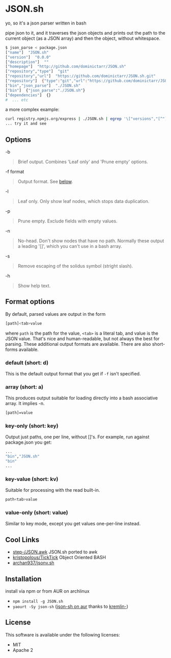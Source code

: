 # JSON.sh

yo, so it's a json parser written in bash

pipe json to it, and it traverses the json objects and prints out the 
path to the current object (as a JSON array) and then the object, without whitespace.

``` bash
$ json_parse < package.json
["name"]  "JSON.sh"
["version"]  "0.0.0"
["description"]  ""
["homepage"]  "http://github.com/dominictarr/JSON.sh"
["repository","type"]  "git"
["repository","url"]  "https://github.com/dominictarr/JSON.sh.git"
["repository"]  {"type":"git","url":"https://github.com/dominictarr/JSON.sh.git"}
["bin","json_parse"]  "./JSON.sh"
["bin"]  {"json_parse":"./JSON.sh"}
["dependencies"]  {}
#  ... etc
```

a more complex example:

``` bash
curl registry.npmjs.org/express | ./JSON.sh | egrep '\["versions","[^"]*"\]'
... try it and see
```

## Options

-b
> Brief output. Combines 'Leaf only' and 'Prune empty' options.

-f format
> Output format. See [below](#format-options).

-l
> Leaf only. Only show leaf nodes, which stops data duplication.

-p
> Prune empty. Exclude fields with empty values.

-n
> No-head. Don't show nodes that have no path. Normally these output a leading '[]', which you can't use in a bash array.

-s
> Remove escaping of the solidus symbol (stright slash).

-h
> Show help text.

## Format options
By default, parsed values are output in the form

``` bash
[path]<tab>value
```

where ```path``` is the path for the value, ```<tab>``` is a literal tab, and value is the JSON value. That's nice and human-readable, but not always the best for parsing. These additional output formats are available. There are also short-forms available.

### default (short: d)
This is the default output format that you get if ```-f``` isn't specified.

### array (short: a)
This produces output suitable for loading directly into a bash associative array. It implies -n.

```bash
[path]=value
```

### key-only (short: key)
Output just paths, one per line, without []'s. For example, run against package.json you get:

``` bash
...
"bin","JSON.sh"
"bin"
...
```

### key-value (short: kv)
Suitable for processing with the read built-in.

``` bash
path<tab>value
```

### value-only (short: value)
Similar to key mode, except you get values one-per-line instead.

## Cool Links

* [step-/JSON.awk](https://github.com/step-/JSON.awk) JSON.sh ported to awk
* [kristopolous/TickTick](https://github.com/kristopolous/TickTick) Object Oriented BASH
* [archan937/jsonv.sh](https://github.com/archan937/jsonv.sh)

## Installation

install via npm or from AUR on archlinux

* `npm install -g JSON.sh`
* `yaourt -Sy json-sh`
  ([json-sh on aur](https://aur.archlinux.org/packages/json-sh/)
  thanks to [kremlin-](https://github.com/kremlin-))

## License

This software is available under the following licenses:

  * MIT
  * Apache 2
